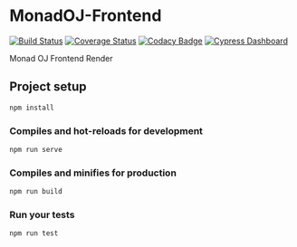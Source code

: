 # MonadOJ-Frontend

[![Build Status](https://travis-ci.org/YanWQ-monad/MonadOJ-Frontend.svg?branch=master)](https://travis-ci.org/YanWQ-monad/MonadOJ-Frontend)
[![Coverage Status](https://coveralls.io/repos/github/YanWQ-monad/MonadOJ-Frontend/badge.svg?branch=master)](https://coveralls.io/github/YanWQ-monad/MonadOJ-Frontend?branch=master)
[![Codacy Badge](https://api.codacy.com/project/badge/Grade/5572ea52eeec4006abb827adec236ac1)](https://www.codacy.com/app/YanWQ-monad/MonadOJ-Frontend?utm_source=github.com&amp;utm_medium=referral&amp;utm_content=YanWQ-monad/MonadOJ-Frontend&amp;utm_campaign=Badge_Grade)
[![Cypress Dashboard](https://img.shields.io/badge/cypress-dashboard-brightgreen.svg)](https://dashboard.cypress.io/#/projects/65pgs6/runs)

Monad OJ Frontend Render

## Project setup
``` bash
npm install
```

### Compiles and hot-reloads for development
``` bash
npm run serve
```

### Compiles and minifies for production
``` bash
npm run build
```

### Run your tests
``` bash
npm run test
```
